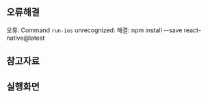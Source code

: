 ## 오류해결

오류: Command `run-ios` unrecognized:
해결: npm install --save react-native@latest

## 참고자료

## 실행화면
